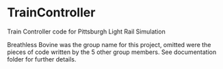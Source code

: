 # TrainController
Train Controller code for Pittsburgh Light Rail Simulation

Breathless Bovine was the group name for this project, omitted were the pieces of code written by the 5 other group members.  See documentation folder for further details.
